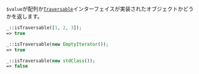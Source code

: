 `$value`が配列か[`Traversable`](http://php.net/manual/ja/class.traversable.php)インターフェイスが実装されたオブジェクトかどうかを返します。

```php
_::isTraversable([1, 2, 3]);
=> true

_::isTraversable(new EmptyIterator());
=> true

_::isTraversable(new stdClass());
=> false
```
